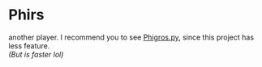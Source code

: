 # Phirs

another player. I recommend you to see [Phigros.py](https://github.com/liquidhelium/Phigros.py), since this project has less feature.  
*(But is faster lol)*